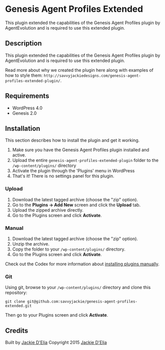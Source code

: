 # Genesis Agent Profiles Extended

This plugin extended the capabilities of the Genesis Agent Profiles plugin by AgentEvolution and is required to use this extended plugin. 

## Description

This plugin extended the capabilities of the Genesis Agent Profiles plugin by AgentEvolution and is required to use this extended plugin. 

Read more about why we created the plugin here along with examples of how to style them: `http://savvyjackiedesigns.com/genesis-agent-profiles-extended-plugin/`.


## Requirements
 * WordPress 4.0
 * Genesis 2.0

## Installation

This section describes how to install the plugin and get it working.

1. Make sure you have the Genesis Agent Profiles plugin installed and active.
2. Upload the entire `genesis-agent-profiles-extended-plugin` folder to the `/wp-content/plugins/` directory
3. Activate the plugin through the 'Plugins' menu in WordPress
4. That's it! There is no settings panel for this plugin.

### Upload

1. Download the latest tagged archive (choose the "zip" option).
2. Go to the __Plugins -> Add New__ screen and click the __Upload__ tab.
3. Upload the zipped archive directly.
4. Go to the Plugins screen and click __Activate__.

### Manual

1. Download the latest tagged archive (choose the "zip" option).
2. Unzip the archive.
3. Copy the folder to your `/wp-content/plugins/` directory.
4. Go to the Plugins screen and click __Activate__.

Check out the Codex for more information about [installing plugins manually](http://codex.wordpress.org/Managing_Plugins#Manual_Plugin_Installation).

### Git

Using git, browse to your `/wp-content/plugins/` directory and clone this repository:

`git clone git@github.com:savvyjackie/genesis-agent-profiles-extended.git`

Then go to your Plugins screen and click __Activate__.


## Credits

Built by [Jackie D'Elia](https://twitter.com/savvyjackie)
Copyright 2015 [Jackie D'Elia](http://savvyjackiedesigns.com/) 

